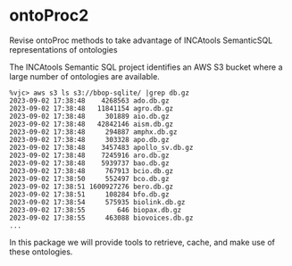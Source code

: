# ontoProc2
Revise ontoProc methods to take advantage of INCAtools SemanticSQL representations of ontologies

The INCAtools Semantic SQL project identifies an AWS S3 bucket where a large number of ontologies
are available.

```
%vjc> aws s3 ls s3://bbop-sqlite/ |grep db.gz
2023-09-02 17:38:48    4268563 ado.db.gz
2023-09-02 17:38:48   11841154 agro.db.gz
2023-09-02 17:38:48     301889 aio.db.gz
2023-09-02 17:38:48   42842146 aism.db.gz
2023-09-02 17:38:48     294887 amphx.db.gz
2023-09-02 17:38:48     303328 apo.db.gz
2023-09-02 17:38:48    3457483 apollo_sv.db.gz
2023-09-02 17:38:48    7245916 aro.db.gz
2023-09-02 17:38:48    5939737 bao.db.gz
2023-09-02 17:38:48     767913 bcio.db.gz
2023-09-02 17:38:50     552497 bco.db.gz
2023-09-02 17:38:51 1600927276 bero.db.gz
2023-09-02 17:38:51     108284 bfo.db.gz
2023-09-02 17:38:54     575935 biolink.db.gz
2023-09-02 17:38:55        646 biopax.db.gz
2023-09-02 17:38:55     463088 biovoices.db.gz
...
```
In this package we will provide tools to retrieve, cache, and make use of these ontologies.

